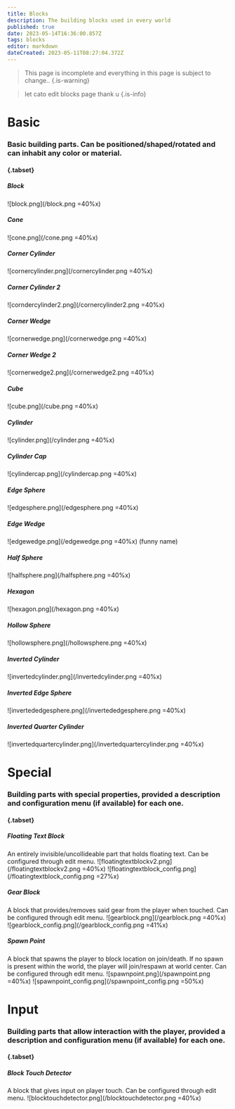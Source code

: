 ```yaml
---
title: Blocks
description: The building blocks used in every world
published: true
date: 2023-05-14T16:36:00.857Z
tags: blocks
editor: markdown
dateCreated: 2023-05-11T08:27:04.372Z
---
```


> This page is incomplete and everything in this page is subject to change..
{.is-warning}

> let cato edit blocks page thank u
{.is-info}

# Basic
### Basic building parts. Can be positioned/shaped/rotated and can inhabit any color or material.
#### {.tabset}

##### Block
![block.png](/block.png =40%x)

##### Cone
![cone.png](/cone.png =40%x)

##### Corner Cylinder
![cornercylinder.png](/cornercylinder.png =40%x)

##### Corner Cylinder 2
![corndercylinder2.png](/cornercylinder2.png =40%x)

##### Corner Wedge 
![cornerwedge.png](/cornerwedge.png =40%x)

##### Corner Wedge 2
![cornerwedge2.png](/cornerwedge2.png =40%x)

##### Cube
![cube.png](/cube.png =40%x)

##### Cylinder
![cylinder.png](/cylinder.png =40%x)

##### Cylinder Cap
![cylindercap.png](/cylindercap.png =40%x)

##### Edge Sphere
![edgesphere.png](/edgesphere.png =40%x)

##### Edge Wedge
![edgewedge.png](/edgewedge.png =40%x)
(funny name)

##### Half Sphere
![halfsphere.png](/halfsphere.png =40%x)

##### Hexagon
![hexagon.png](/hexagon.png =40%x)

##### Hollow Sphere
![hollowsphere.png](/hollowsphere.png =40%x)

##### Inverted Cylinder
![invertedcylinder.png](/invertedcylinder.png =40%x)

##### Inverted Edge Sphere
![invertededgesphere.png](/invertededgesphere.png =40%x)

##### Inverted Quarter Cylinder
![invertedquartercylinder.png](/invertedquartercylinder.png =40%x)


# Special
### Building parts with special properties, provided a description and configuration menu (if available) for each one.
#### {.tabset}

##### Floating Text Block
An entirely invisible/uncollideable part that holds floating text. Can be configured through edit menu.
![floatingtextblockv2.png](/floatingtextblockv2.png =40%x) ![floatingtextblock_config.png](/floatingtextblock_config.png =27%x)

##### Gear Block
A block that provides/removes said gear from the player when touched. Can be configured through edit menu.
![gearblock.png](/gearblock.png =40%x) ![gearblock_config.png](/gearblock_config.png =41%x)

##### Spawn Point
A block that spawns the player to block location on join/death. If no spawn is present within the world, the player will join/respawn at world center. Can be configured through edit menu. 
![spawnpoint.png](/spawnpoint.png =40%x) ![spawnpoint_config.png](/spawnpoint_config.png =50%x)

# Input
### Building parts that allow interaction with the player, provided a description and configuration menu (if available) for each one.
#### {.tabset}

##### Block Touch Detector
A block that gives input on player touch. Can be configured through edit menu.
![blocktouchdetector.png](/blocktouchdetector.png =40%x)